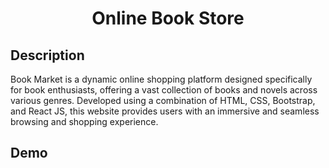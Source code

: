 <h1 align="center"/>Online Book Store</h1>

## Description
Book Market is a dynamic online shopping platform designed specifically for book enthusiasts, offering a vast collection of books and novels across various genres. Developed using a combination of HTML, CSS, Bootstrap, and React JS, this website provides users with an immersive and seamless browsing and shopping experience.

## Demo
